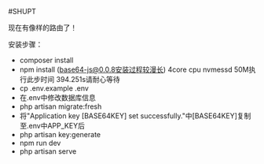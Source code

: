 #SHUPT

现在有像样的路由了！

安装步骤：
- composer install
- npm install (base64-js@0.0.8安装过程较漫长)
4core cpu nvmessd 50M执行此步时间 394.251s请耐心等待
- cp .env.example .env
- 在.env中修改数据库信息
- php artisan migrate:fresh
- 将"Application key [BASE64KEY] set successfully."中[BASE64KEY]复制至.env中APP_KEY后
- php artisan key:generate
- npm run dev
- php artisan serve
